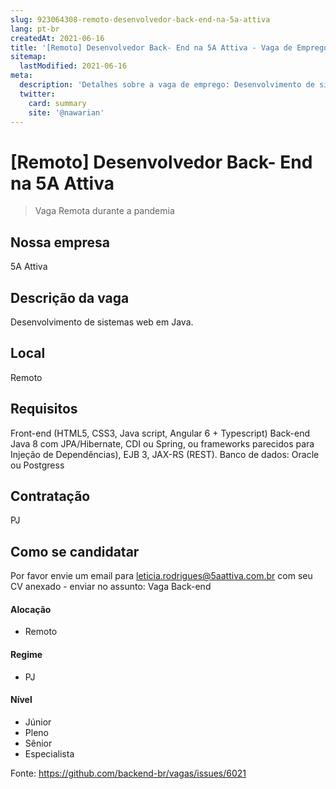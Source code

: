 ```yaml
---
slug: 923064308-remoto-desenvolvedor-back-end-na-5a-attiva
lang: pt-br
createdAt: 2021-06-16
title: '[Remoto] Desenvolvedor Back- End na 5A Attiva - Vaga de Emprego'
sitemap:
  lastModified: 2021-06-16
meta:
  description: 'Detalhes sobre a vaga de emprego: Desenvolvimento de sistemas web em Java.'
  twitter:
    card: summary
    site: '@nawarian'
---
```


# [Remoto] Desenvolvedor Back- End na 5A Attiva


> Vaga Remota durante a pandemia

## Nossa empresa
5A Attiva

## Descrição da vaga
Desenvolvimento de sistemas web em Java.

## Local
Remoto 

## Requisitos

Front-end (HTML5, CSS3, Java script, Angular 6 + Typescript) 
Back-end Java 8 com JPA/Hibernate, CDI ou Spring, ou frameworks parecidos para Injeção de Dependências), EJB 3, JAX-RS (REST).
 Banco de dados: Oracle ou Postgress

## Contratação

PJ 

## Como se candidatar

Por favor envie um email para leticia.rodrigues@5aattiva.com.br com seu CV anexado - enviar no assunto: Vaga Back-end


#### Alocação
- Remoto

#### Regime
- PJ

#### Nível
- Júnior
- Pleno
- Sênior
- Especialista




Fonte: https://github.com/backend-br/vagas/issues/6021